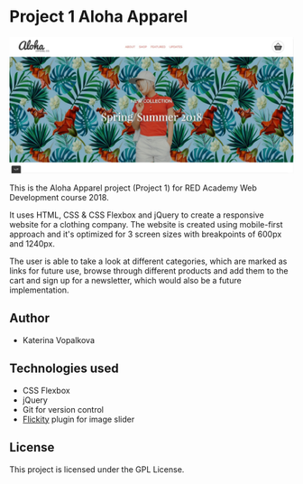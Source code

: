 # Project 1 Aloha Apparel

![Aloha Apparel Screenshot](https://github.com/kachniss/kachniss-portfolio/blob/master/public/images/screenshots/aloha-1.jpg "This is a screenshot of the Aloha Apparel Project")

This is the Aloha Apparel project (Project 1) for RED Academy Web Development course 2018.

It uses HTML, CSS & CSS Flexbox and jQuery to create a responsive website for a clothing company.
The website is created using mobile-first approach and it's optimized for 3 screen sizes with breakpoints of 600px and 1240px.

The user is able to take a look at different categories, which are marked as links for future use, browse through different products and add them to the cart and sign up for a newsletter, which would also be a future implementation.

## Author
* Katerina Vopalkova

## Technologies used
* CSS Flexbox
* jQuery
* Git for version control
* [Flickity](https://flickity.metafizzy.co) plugin for image slider

## License
This project is licensed under the GPL License.